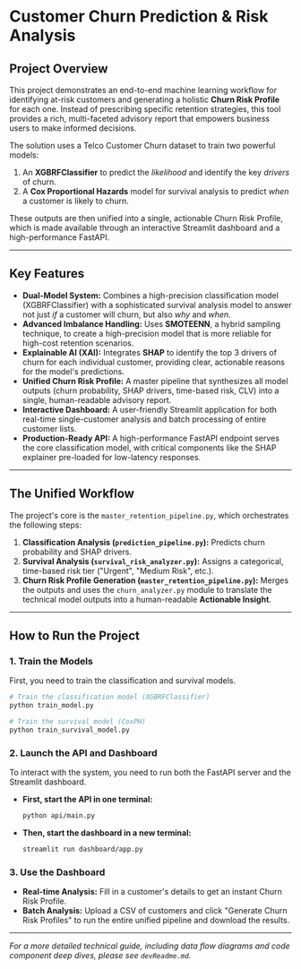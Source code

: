 # Customer Churn Prediction & Risk Analysis

## Project Overview

This project demonstrates an end-to-end machine learning workflow for identifying at-risk customers and generating a holistic **Churn Risk Profile** for each one. Instead of prescribing specific retention strategies, this tool provides a rich, multi-faceted advisory report that empowers business users to make informed decisions.

The solution uses a Telco Customer Churn dataset to train two powerful models:
1.  An **XGBRFClassifier** to predict the *likelihood* and identify the key *drivers* of churn.
2.  A **Cox Proportional Hazards** model for survival analysis to predict *when* a customer is likely to churn.

These outputs are then unified into a single, actionable Churn Risk Profile, which is made available through an interactive Streamlit dashboard and a high-performance FastAPI.

---

## Key Features

*   **Dual-Model System:** Combines a high-precision classification model (XGBRFClassifier) with a sophisticated survival analysis model to answer not just *if* a customer will churn, but also *why* and *when*.
*   **Advanced Imbalance Handling:** Uses **SMOTEENN**, a hybrid sampling technique, to create a high-precision model that is more reliable for high-cost retention scenarios.
*   **Explainable AI (XAI):** Integrates **SHAP** to identify the top 3 drivers of churn for each individual customer, providing clear, actionable reasons for the model's predictions.
*   **Unified Churn Risk Profile:** A master pipeline that synthesizes all model outputs (churn probability, SHAP drivers, time-based risk, CLV) into a single, human-readable advisory report.
*   **Interactive Dashboard:** A user-friendly Streamlit application for both real-time single-customer analysis and batch processing of entire customer lists.
*   **Production-Ready API:** A high-performance FastAPI endpoint serves the core classification model, with critical components like the SHAP explainer pre-loaded for low-latency responses.

---

## The Unified Workflow

The project's core is the `master_retention_pipeline.py`, which orchestrates the following steps:

1.  **Classification Analysis (`prediction_pipeline.py`):** Predicts churn probability and SHAP drivers.
2.  **Survival Analysis (`survival_risk_analyzer.py`):** Assigns a categorical, time-based risk tier ("Urgent", "Medium Risk", etc.).
3.  **Churn Risk Profile Generation (`master_retention_pipeline.py`):** Merges the outputs and uses the `churn_analyzer.py` module to translate the technical model outputs into a human-readable **Actionable Insight**.

---

## How to Run the Project

### 1. Train the Models
First, you need to train the classification and survival models.
```bash
# Train the classification model (XGBRFClassifier)
python train_model.py

# Train the survival model (CoxPH)
python train_survival_model.py
```

### 2. Launch the API and Dashboard
To interact with the system, you need to run both the FastAPI server and the Streamlit dashboard.

*   **First, start the API in one terminal:**
    ```bash
    python api/main.py
    ```
*   **Then, start the dashboard in a new terminal:**
    ```bash
    streamlit run dashboard/app.py
    ```

### 3. Use the Dashboard
*   **Real-time Analysis:** Fill in a customer's details to get an instant Churn Risk Profile.
*   **Batch Analysis:** Upload a CSV of customers and click "Generate Churn Risk Profiles" to run the entire unified pipeline and download the results.

---
*For a more detailed technical guide, including data flow diagrams and code component deep dives, please see `devReadme.md`.*
